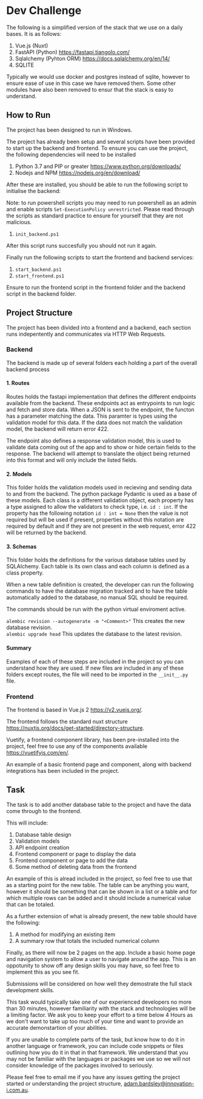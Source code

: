 # Dev Challenge

The following is a simplified version of the stack that we use on a daily bases. It is as follows:

1. Vue.js (Nuxt)
2. FastAPI (Python) https://fastapi.tiangolo.com/
3. Sqlalchemy (Pyhton ORM) https://docs.sqlalchemy.org/en/14/
4. SQLITE

Typically we would use docker and postgres instead of sqlite, however to ensure ease of use in this case we have removed them. Some other modules have also been removed to ensur that the stack is easy to understand.

## How to Run

The project has been designed to run in Windows.

The project has already been setup and several scripts have been provided to start up the backend and frontend. To ensure you can use the project, the following dependencies will need to be installed

1. Python 3.7 and PIP or greater https://www.python.org/downloads/
2. Nodejs and NPM https://nodejs.org/en/download/

After these are installed, you should be able to run the following script to initialise the backend:

Note: to run powershell scripts you may need to run powershell as an admin and enable scripts `Set-ExecutionPolicy unrestricted`. Please read through the scripts as standard practice to ensure for yourself that they are not malicious.

1. `init_backend.ps1`

After this script runs succesfully you should not run it again.

Finally run the following scripts to start the frontend and backend services:

1. `start_backend.ps1`
2. `start_frontend.ps1`

Ensure to run the frontend script in the frontend folder and the backend script in the backend folder.

## Project Structure

The project has been divided into a frontend and a backend, each section runs indepentently and communicates via HTTP Web Requests.

### Backend

The backend is made up of several folders each holding a part of the overall backend process

#### 1. Routes

Routes holds the fastapi implementation that defines the different endpoints available from the backend. These endpoints act as entrypoints to run logic and fetch and store data. When a JSON is sent to the endpoint, the functon has a parameter matching the data. This paramter is types using the validation model for this data. If the data does not match the validation model, the backend will return error 422.

The endpoint also defines a response validation model, this is used to validate data coming out of the app and to show or hide certain fields to the response. The backend will attempt to translate the object being returned into this format and will only include the listed fields.

#### 2. Models

This folder holds the validation models used in recieving and sending data to and from the backend. The python package Pydantic is used as a base of these models. Each class is a different validation object, each property has a type assigned to allow the validators to check type, i.e. `id : int`. If the property has the following notation `id : int = None` then the value is not required but will be used if present, properties without this notation are required by default and if they are not present in the web request, error 422 will be returned by the backend.

#### 3. Schemas

This folder holds the definitions for the various database tables used by SQLAlchemy. Each table is its own class and each column is defined as a class property.

When a new table definition is created, the developer can run the following commands to have the database migration tracked and to have the table automatically added to the database, no manual SQL should be required.

The commands should be run with the python virtual enviroment active.

`alembic revision --autogenerate -m "<Comment>"` This creates the new database revision. <br>
`alembic upgrade head` This updates the database to the latest revision.

#### Summary

Examples of each of these steps are included in the project so you can understand how they are used. If new files are included in any of these folders except routes, the file will need to be imported in the `__init__.py` file.

### Frontend

The frontend is based in Vue.js 2 https://v2.vuejs.org/.

The frontend follows the standard nuxt structure https://nuxtjs.org/docs/get-started/directory-structure.

Vuetify, a frontend component library, has been pre-installed into the project, feel free to use any of the components available https://vuetifyjs.com/en/.

An example of a basic frontend page and component, along with backend integrations has been included in the project.

## Task

The task is to add another database table to the project and have the data come through to the frontend.

This will include:

1. Database table design
2. Validation models
3. API endpoint creation
4. Frontend component or page to display the data
5. Frontend component or page to add the data
6. Some method of deleting data from the frontend

An example of this is alread included in the project, so feel free to use that as a starting point for the new table. The table can be anything you want, however it should be something that can be shown in a list or a table and for which multiple rows can be added and it should include a numerical value that can be totaled.

As a further extension of what is already present, the new table should have the following:

1. A method for modifying an existing item
2. A summary row that totals the included numerical column

Finally, as there will now be 2 pages on the app. Include a basic home page and navigation system to allow a user to navigate around the app. This is an oppotunity to show off any design skills you may have, so feel free to implement this as you see fit.

Submissions will be considered on how well they demostrate the full stack development skills.

This task would typically take one of our experienced developers no more than 30 minutes, however familiarity with the stack and technologies will be a limiting factor. We ask you to keep your effort to a time below 4 Hours as we don't want to take up too much of your time and want to provide an accurate demonstartion of your abilities.

If you are unable to complete parts of the task, but know how to do it in another language or framework, you can include code snippets or files outlining how you do it in that in that framework. We understand that you may not be familiar with the languages or packages we use so we will not consider knowledge of the packages involved to seriously.

Please feel free to email me if you have any issues getting the project started or understanding the project structure, adam.bardsley@innovation-i.com.au.

